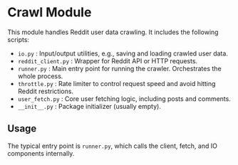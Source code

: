 
# Crawl Module

This module handles Reddit user data crawling. It includes the following scripts:

- `io.py` : Input/output utilities, e.g., saving and loading crawled user data.
- `reddit_client.py` : Wrapper for Reddit API or HTTP requests.
- `runner.py` : Main entry point for running the crawler. Orchestrates the whole process.
- `throttle.py` : Rate limiter to control request speed and avoid hitting Reddit restrictions.
- `user_fetch.py` : Core user fetching logic, including posts and comments.
- `__init__.py` : Package initializer (usually empty).

## Usage
The typical entry point is `runner.py`, which calls the client, fetch, and IO components internally.

